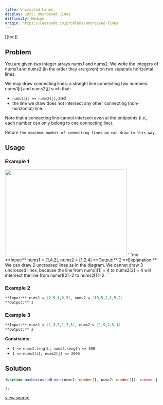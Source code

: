 ```yaml
---
title: Uncrossed Lines
display: 1035. Uncrossed Lines
difficulty: Medium
origin: https://leetcode.cn/problems/uncrossed-lines
---
```


[[toc]]

## Problem

You are given two integer arrays nums1 and nums2. We write the integers of nums1 and nums2 (in the order they are given) on two separate horizontal lines.

We may draw connecting lines: a straight line connecting two numbers nums1[i] and nums2[j] such that:

- <code>nums1[i] == nums2[j]</code>, and
- the line we draw does not intersect any other connecting (non-horizontal) line.

Note that a connecting line cannot intersect even at the endpoints (i.e., each number can only belong to one connecting line).

Return `the maximum number of connecting lines we can draw in this way`.

## Usage

### Example 1

<img alt="" src="https://assets.leetcode.com/uploads/2019/04/26/142.png" style="width: 400px; height: 286px;" />
```md
**Input:** nums1 = [1,4,2], nums2 = [1,2,4]
**Output:** 2
**Explanation:** We can draw 2 uncrossed lines as in the diagram.
We cannot draw 3 uncrossed lines, because the line from nums1[1] = 4 to nums2[2] = 4 will intersect the line from nums1[2]=2 to nums2[1]=2.
```

### Example 2

```md
**Input:** nums1 = [2,5,1,2,5], nums2 = [10,5,2,1,5,2]
**Output:** 3
```

### Example 3

```md
**Input:** nums1 = [1,3,7,1,7,5], nums2 = [1,9,2,5,1]
**Output:** 2
```

**Constraints:**

- <code>1 &lt;= nums1.length, nums2.length &lt;= 500</code>
- <code>1 &lt;= nums1[i], nums2[j] &lt;= 2000</code>

## Solution

```ts
function maxUncrossedLines(nums1: number[], nums2: number[]): number {

};
```

[view source](https://leetcode.cn/problems/uncrossed-lines)
